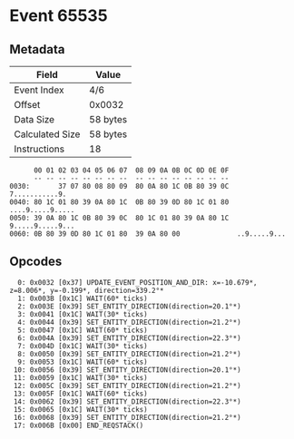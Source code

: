 # Event 65535

## Metadata

| Field           | Value    |
|-----------------|----------|
| Event Index     | 4/6      |
| Offset          | 0x0032   |
| Data Size       | 58 bytes |
| Calculated Size | 58 bytes |
| Instructions    | 18       |

```
      00 01 02 03 04 05 06 07  08 09 0A 0B 0C 0D 0E 0F
      -- -- -- -- -- -- -- --  -- -- -- -- -- -- -- --
0030:       37 07 80 08 80 09  80 0A 80 1C 0B 80 39 0C    7...........9.
0040: 80 1C 01 80 39 0A 80 1C  0B 80 39 0D 80 1C 01 80  ....9.....9.....
0050: 39 0A 80 1C 0B 80 39 0C  80 1C 01 80 39 0A 80 1C  9.....9.....9...
0060: 0B 80 39 0D 80 1C 01 80  39 0A 80 00              ..9.....9...    
```

## Opcodes

```
  0: 0x0032 [0x37] UPDATE_EVENT_POSITION_AND_DIR: x=-10.679*, z=8.006*, y=-0.199*, direction=339.2°*
  1: 0x003B [0x1C] WAIT(60* ticks)
  2: 0x003E [0x39] SET_ENTITY_DIRECTION(direction=20.1°*)
  3: 0x0041 [0x1C] WAIT(30* ticks)
  4: 0x0044 [0x39] SET_ENTITY_DIRECTION(direction=21.2°*)
  5: 0x0047 [0x1C] WAIT(60* ticks)
  6: 0x004A [0x39] SET_ENTITY_DIRECTION(direction=22.3°*)
  7: 0x004D [0x1C] WAIT(30* ticks)
  8: 0x0050 [0x39] SET_ENTITY_DIRECTION(direction=21.2°*)
  9: 0x0053 [0x1C] WAIT(60* ticks)
 10: 0x0056 [0x39] SET_ENTITY_DIRECTION(direction=20.1°*)
 11: 0x0059 [0x1C] WAIT(30* ticks)
 12: 0x005C [0x39] SET_ENTITY_DIRECTION(direction=21.2°*)
 13: 0x005F [0x1C] WAIT(60* ticks)
 14: 0x0062 [0x39] SET_ENTITY_DIRECTION(direction=22.3°*)
 15: 0x0065 [0x1C] WAIT(30* ticks)
 16: 0x0068 [0x39] SET_ENTITY_DIRECTION(direction=21.2°*)
 17: 0x006B [0x00] END_REQSTACK()
```
